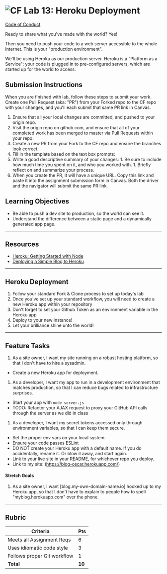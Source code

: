 ![CF](https://i.imgur.com/7v5ASc8.png)  Lab 13: Heroku Deployment
=======
[Code of Conduct](https://github.com/codefellows/code-of-conduct)

Ready to share what you've made with the world? Yes!

Then you need to push your code to a web server accessible to the whole Internet. This is your "production environment".

We'll be using Heroku as our production server. Heroku is a "Platform as a Service": your code is plugged in to pre-configured servers, which are started up for the world to access.

## Submission Instructions
When you are finished with lab, follow these steps to submit your work. Create one Pull Request (aka: "PR") from your Forked repo to the CF repo with your changes, and you'll each submit that same PR link in Canvas.

1. Ensure that all your local changes are committed, and pushed to your origin repo.
1. Visit the origin repo on github.com, and ensure that all of your completed work has been merged to master via Pull Requests within your repo.
1. Create a new PR from your Fork to the CF repo and ensure the branches look correct.
1. Fill in the template based on the text box prompts:
  1. Write a good descriptive summary of your changes:
    1. Be sure to include how much time you spent on it, and who you worked with.
    1. Briefly reflect on and summarize your process.
1. When you create the PR, it will have a unique URL. Copy this link and paste it into the assignment submission form in Canvas. Both the driver and the navigator will submit the same PR link.


## Learning Objectives

- Be able to push a dev site to production, so the world can see it.
- Understand the difference between a static page and a dynamically generated app page.

---

## Resources  

- [Heroku: Getting Started with Node](https://devcenter.heroku.com/articles/getting-started-with-nodejs#introduction)
- [Deploying a Simple Blog to Heroku](https://howtonode.org/deploy-blog-to-heroku)

---

## Heroku Deployment

1. Follow your standard Fork & Clone process to set up today's lab
2. Once you've set up your standard workflow, you will need to create a new Heroku app within your repository
3. Don't forget to set your Github Token as an environment variable in the Heroku app
4. Deploy to your new instance!
5. Let your brilliance shine unto the world!

---

## Feature Tasks  

1. As a site owner, I want my site running on a robust hosting platform, so that I don't have to hire a sysadmin.
 - Create a new Heroku app for deployment.
1. As a developer, I want my app to run in a development environment that matches production, so that I can reduce bugs related to infrastructure surprises.
 - Start your app with `node server.js`
 - TODO: Refactor your AJAX request to proxy your GitHub API calls through the server as we did in class
1. As a developer, I want my secret tokens accessed only through environment variables, so that I can keep them secure.
 - Set the proper env vars on your local system.
 - Ensure your code passes ESLint
 - DO NOT create your Heroku app with a default name. If you do accidentally, rename it. Or blow it away, and start again.
 - Link to your live site in your README, for whichever repo you deploy.
 - Link to my site: (https://blog-oscar.herokuapp.com/)

#### Stretch Goals  

 1. As a site owner, I want [blog.my-own-domain-name.io] hooked up to my Heroku app, so that I don't have to explain to people how to spell "myblog.herokuapp.com" over the phone.

---

## Rubric  

Criteria | Pts
---|---
Meets all Assignment Reqs | 6
Uses idiomatic code style | 3
Follows proper Git workflow | 1
**Total** | **10**
